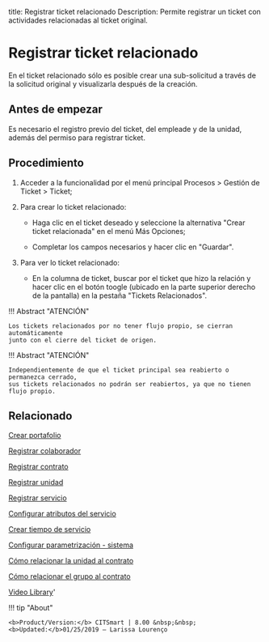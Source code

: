 title:  Registrar ticket relacionado
Description: Permite registrar un ticket con actividades relacionadas al ticket original.
# Registrar ticket relacionado

En el ticket relacionado sólo es posible crear una sub-solicitud a través de la solicitud original y visualizarla después de la creación.

Antes de empezar
----------------

Es necesario el registro previo del ticket, del empleade y de la unidad, además
del permiso para registrar ticket.

Procedimiento
-------------

1.  Acceder a la funcionalidad por el menú principal Procesos \> Gestión de
    Ticket \> Ticket;

2.  Para crear lo ticket relacionado:

    -   Haga clic en el ticket deseado y seleccione la alternativa "Crear
        ticket relacionada" en el menú Más Opciones;

    -   Completar los campos necesarios y hacer clic en "Guardar".

3.  Para ver lo ticket relacionado:

    -   En la columna de ticket, buscar por el ticket que hizo la relación y
        hacer clic en el botón toogle (ubicado en la parte superior derecho
        de la pantalla) en la pestaña "Tickets Relacionados".


!!! Abstract "ATENCIÓN"

    Los tickets relacionados por no tener flujo propio, se cierran automáticamente
    junto con el cierre del ticket de origen.

!!! Abstract "ATENCIÓN"

    Independientemente de que el ticket principal sea reabierto o permanezca cerrado,
    sus tickets relacionados no podrán ser reabiertos, ya que no tienen flujo propio.

Relacionado
-----------

[Crear portafolio](/es-es/citsmart-platform-8/processes/portfolio-and-catalog/use/create-the-portfolio.html)

[Registrar colaborador](/es-es/citsmart-platform-8/initial-settings/access-settings/user/register-employee.html)

[Registrar contrato](/es-es/citsmart-platform-8/additional-features/contract-management/use/register-contract.html)

[Registrar unidad](/es-es/citsmart-platform-8/platform-administration/region-and-language/register-unit.html)

[Registrar servicio](/es-es/citsmart-platform-8/processes/portfolio-and-catalog/use/register-a-service.html)

[Configurar atributos del servicio](/es-es/citsmart-platform-8/processes/portfolio-and-catalog/use/configure-services-attributes.html)

[Crear tiempo de servicio](/es-es/citsmart-platform-8/processes/service-level/use/create-time-attendance.html)

[Configurar parametrización - sistema](/es-es/citsmart-platform-8/platform-administration/parameters-list/configure-parametrization-system.html)

[Cómo relacionar la unidad al contrato](/es-es/citsmart-platform-8/processes/tickets/configuration/relate-unit-to-contract.html)

[Cómo relacionar el grupo al contrato](/es-es/citsmart-platform-8/processes/tickets/configuration/relate-group-to-contract.html)

<i class='fa fa-youtube-play  fa-2x' style='color:#97ce17;vertical-align: middle;'> </i> [Video Library](https://www.youtube.com/playlist?list=PLB5qK2uzf2ROfIFL9F-3s-gomHNzudBEy)'

!!! tip "About"

    <b>Product/Version:</b> CITSmart | 8.00 &nbsp;&nbsp;
    <b>Updated:</b>01/25/2019 – Larissa Lourenço
